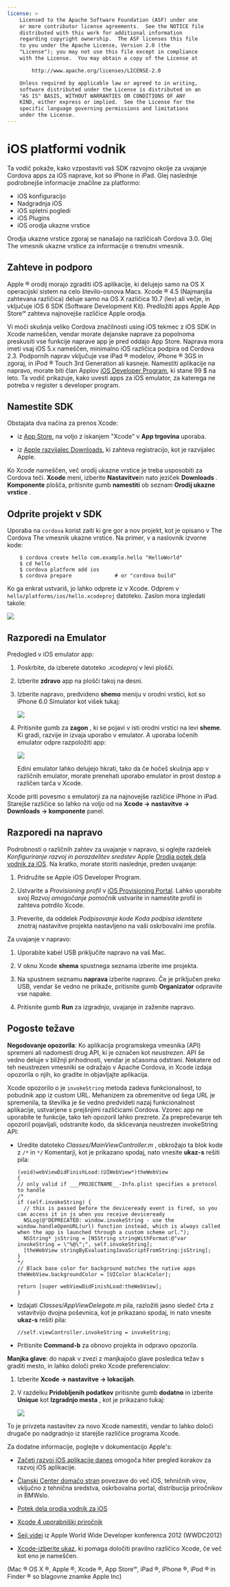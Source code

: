 ```yaml
---
license: >
    Licensed to the Apache Software Foundation (ASF) under one
    or more contributor license agreements.  See the NOTICE file
    distributed with this work for additional information
    regarding copyright ownership.  The ASF licenses this file
    to you under the Apache License, Version 2.0 (the
    "License"); you may not use this file except in compliance
    with the License.  You may obtain a copy of the License at

        http://www.apache.org/licenses/LICENSE-2.0

    Unless required by applicable law or agreed to in writing,
    software distributed under the License is distributed on an
    "AS IS" BASIS, WITHOUT WARRANTIES OR CONDITIONS OF ANY
    KIND, either express or implied.  See the License for the
    specific language governing permissions and limitations
    under the License.
---
```


# iOS platformi vodnik

Ta vodič pokaže, kako vzpostaviti vaš SDK razvojno okolje za uvajanje Cordova apps za iOS naprave, kot so iPhone in iPad. Glej naslednje podrobnejše informacije značilne za platformo:

*   iOS konfiguracijo
*   Nadgradnja iOS
*   iOS spletni pogledi
*   iOS Plugins
*   iOS orodja ukazne vrstice

Orodja ukazne vrstice zgoraj se nanašajo na različicah Cordova 3.0. Glej The vmesnik ukazne vrstice za informacije o trenutni vmesnik.

## Zahteve in podporo

Apple ® orodij morajo zgraditi iOS aplikacije, ki delujejo samo na OS X operacijski sistem na celo število-osnova Macs. Xcode ® 4.5 (Najmanjša zahtevana različica) deluje samo na OS X različica 10.7 (lev) ali večje, in vključuje iOS 6 SDK (Software Development Kit). Predložiti apps Apple App Store℠ zahteva najnovejše različice Apple orodja.

Vi moči skušnja veliko Cordova značilnosti using iOS tekmec z iOS SDK in Xcode nameščen, vendar morate dejanske naprave za popolnoma preskusiti vse funkcije naprave app je pred oddajo App Store. Naprava mora imeti vsaj iOS 5.x nameščen, minimalno iOS različica podpira od Cordova 2.3. Podpornih naprav vključuje vse iPad ® modelov, iPhone ® 3GS in zgoraj, in iPod ® Touch 3rd Generation ali kasneje. Namestiti aplikacije na napravo, morate biti član Applov [iOS Developer Program][1], ki stane 99 $ na leto. Ta vodič prikazuje, kako uvesti apps za iOS emulator, za katerega ne potreba v register s developer program.

 [1]: https://developer.apple.com/programs/ios/

## Namestite SDK

Obstajata dva načina za prenos Xcode:

*   iz [App Store][2], na voljo z iskanjem "Xcode" v **App trgovina** uporaba.

*   iz [Apple razvijalec Downloads][3], ki zahteva registracijo, kot je razvijalec Apple.

 [2]: https://itunes.apple.com/us/app/xcode/id497799835?mt=12
 [3]: https://developer.apple.com/downloads/index.action

Ko Xcode nameščen, več orodij ukazne vrstice je treba usposobiti za Cordova teči. **Xcode** meni, izberite **Nastavitve**in nato jeziček **Downloads** . **Komponente** plošča, pritisnite gumb **namestiti** ob seznam **Orodij ukazne vrstice** .

## Odprite projekt v SDK

Uporaba na `cordova` korist zaiti ki gre gor a nov projekt, kot je opisano v The Cordova The vmesnik ukazne vrstice. Na primer, v a naslovnik izvorne kode:

        $ cordova create hello com.example.hello "HelloWorld"
        $ cd hello
        $ cordova platform add ios
        $ cordova prepare              # or "cordova build"
    

Ko ga enkrat ustvariš, jo lahko odprete iz v Xcode. Odprem v `hello/platforms/ios/hello.xcodeproj` datoteko. Zaslon mora izgledati takole:

![][4]

 [4]: img/guide/platforms/ios/helloworld_project.png

## Razporedi na Emulator

Predogled v iOS emulator app:

1.  Poskrbite, da izberete datoteko *.xcodeproj* v levi plošči.

2.  Izberite **zdravo** app na plošči takoj na desni.

3.  Izberite napravo, predvideno **shemo** meniju v orodni vrstici, kot so iPhone 6.0 Simulator kot višek tukaj:
    
    ![][5]

4.  Pritisnite gumb za **zagon** , ki se pojavi v isti orodni vrstici na levi **sheme**. Ki gradi, razvije in izvaja uporabo v emulator. A uporaba ločenih emulator odpre razpoložiti app:
    
    ![][6]
    
    Edini emulator lahko delujejo hkrati, tako da če hočeš skušnja app v različnih emulator, morate prenehati uporabo emulator in prost dostop a različen tarča v Xcode.

 [5]: img/guide/platforms/ios/select_xcode_scheme.png
 [6]: img/guide/platforms/ios/HelloWorldStandard.png

Xcode priti povesmo s emulatorji za na najnovejše različice iPhone in iPad. Starejše različice so lahko na voljo od na **Xcode → nastavitve → Downloads → komponente** panel.

## Razporedi na napravo

Podrobnosti o različnih zahtev za uvajanje v napravo, si oglejte razdelek *Konfiguriranje razvoj in porazdelitev sredstev* Apple [Orodja potek dela vodnik za iOS][7]. Na kratko, morate storiti naslednje, preden uvajanje:

 [7]: http://developer.apple.com/library/ios/#documentation/Xcode/Conceptual/ios_development_workflow/00-About_the_iOS_Application_Development_Workflow/introduction.html#//apple_ref/doc/uid/TP40007959

1.  Pridružite se Apple iOS Developer Program.

2.  Ustvarite a *Provisioning profil* v [iOS Provisioning Portal][8]. Lahko uporabite svoj *Razvoj omogočanje pomočnik* ustvarite in namestite profil in zahteva potrdilo Xcode.

3.  Preverite, da oddelek *Podpisovanje kode* *Koda podpisa identitete* znotraj nastavitve projekta nastavljeno na vaši oskrbovalni ime profila.

 [8]: https://developer.apple.com/ios/manage/overview/index.action

Za uvajanje v napravo:

1.  Uporabite kabel USB priključite napravo na vaš Mac.

2.  V oknu Xcode **shema** spustnega seznama izberite ime projekta.

3.  Na spustnem seznamu **naprava** izberite napravo. Če je priključen preko USB, vendar še vedno ne prikaže, pritisnite gumb **Organizator** odpravite vse napake.

4.  Pritisnite gumb **Run** za izgradnjo, uvajanje in zaženite napravo.

## Pogoste težave

**Negodovanje opozorila**: Ko aplikacija programskega vmesnika (API) spremeni ali nadomesti drug API, ki je označen kot *neustrezen*. API še vedno deluje v bližnji prihodnosti, vendar je sčasoma odstrani. Nekatere od teh neustrezen vmesniki se odražajo v Apache Cordova, in Xcode izdaja opozorila o njih, ko gradite in objavljajte aplikacija.

Xcode opozorilo o je `invokeString` metoda zadeva funkcionalnost, to pobudnik app iz custom URL. Mehanizem za obremenitve od šega URL je spremenila, ta številka je še vedno predvideti nazaj funkcionalnost aplikacije, ustvarjene s prejšnjimi različicami Cordova. Vzorec app ne uporabite te funkcije, tako teh opozoril lahko prezrete. Za preprečevanje teh opozoril pojavljali, odstranite kodo, da sklicevanja neustrezen invokeString API:

*   Uredite datoteko *Classes/MainViewController.m* , obkrožajo ta blok kode z `/*` in `*/` Komentarji, kot je prikazano spodaj, nato vnesite **ukaz-s** rešiti pila:
    
        (void)webViewDidFinishLoad:(UIWebView*)theWebView
        {
        // only valid if ___PROJECTNAME__-Info.plist specifies a protocol to handle
        /*
        if (self.invokeString) {
          // this is passed before the deviceready event is fired, so you can access it in js when you receive deviceready
          NSLog(@"DEPRECATED: window.invokeString - use the window.handleOpenURL(url) function instead, which is always called when the app is launched through a custom scheme url.");
          NSString* jsString = [NSString stringWithFormat:@"var invokeString = \"%@\";", self.invokeString];
          [theWebView stringByEvaluatingJavaScriptFromString:jsString];
        }
        */
        // Black base color for background matches the native apps
        theWebView.backgroundColor = [UIColor blackColor];
        
        return [super webViewDidFinishLoad:theWebView];
        }
        

*   Izdajati *Classes/AppViewDelegate.m* pila, razložiti jasno sledeč črta z vstavitvijo dvojna poševnica, kot je prikazano spodaj, in nato vnesite **ukaz-s** rešiti pila:
    
        //self.viewController.invokeString = invokeString;
        

*   Pritisnite **Command-b** za obnovo projekta in odpravo opozorila.

<!-- Does this fix only last until the next "cordova prepare"? -->

**Manjka glave**: do napak v zvezi z manjkajočo glave posledica težav s graditi mesto, in lahko določi preko Xcode preferencialov:

1.  Izberite **Xcode → nastavitve → lokacijah**.

2.  V razdelku **Pridobljenih podatkov** pritisnite gumb **dodatno** in izberite **Unique** kot **Izgradnjo mesta** , kot je prikazano tukaj:
    
    ![][9]

 [9]: img/guide/platforms/ios/xcode_build_location.png

To je privzeta nastavitev za novo Xcode namestiti, vendar to lahko določi drugače po nadgradnjo iz starejše različice programa Xcode.

Za dodatne informacije, poglejte v dokumentacijo Apple's:

*   [Začeti razvoj iOS aplikacije danes][10] omogoča hiter pregled korakov za razvoj iOS aplikacije.

*   [Članski Center domačo stran][11] povezave do več iOS, tehničnih virov, vključno z tehnična sredstva, oskrbovalna portal, distribucija priročnikov in BMWslo.

*   [Potek dela orodja vodnik za iOS][7]

*   [Xcode 4 uporabniški priročnik][12]

*   [Seji videi][13] iz Apple World Wide Developer konferenca 2012 (WWDC2012)

*   [Xcode-izberite ukaz][14], ki pomaga določiti pravilno različico Xcode, če več kot eno je nameščen.

 [10]: http://developer.apple.com/library/ios/#referencelibrary/GettingStarted/RoadMapiOS/index.html#//apple_ref/doc/uid/TP40011343
 [11]: https://developer.apple.com/membercenter/index.action
 [12]: http://developer.apple.com/library/ios/#documentation/ToolsLanguages/Conceptual/Xcode4UserGuide/000-About_Xcode/about.html#//apple_ref/doc/uid/TP40010215
 [13]: https://developer.apple.com/videos/wwdc/2012/
 [14]: http://developer.apple.com/library/mac/#documentation/Darwin/Reference/ManPages/man1/xcode-select.1.html

(Mac ® OS X ®, Apple ®, Xcode ®, App Store℠, iPad ®, iPhone ®, iPod ® in Finder ® so blagovne znamke Apple Inc)